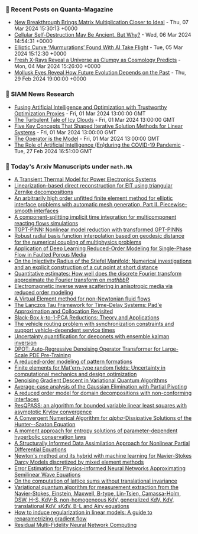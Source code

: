 ### 📝 Recent Posts on Quanta-Magazine
<!-- quanta starts -->
* <a href="https://www.quantamagazine.org/new-breakthrough-brings-matrix-multiplication-closer-to-ideal-20240307/">New Breakthrough Brings Matrix Multiplication Closer to Ideal</a> - Thu, 07 Mar 2024 15:30:13 +0000
* <a href="https://www.quantamagazine.org/cellular-self-destruction-may-be-ancient-but-why-20240306/">Cellular Self-Destruction May Be Ancient. But Why?</a> - Wed, 06 Mar 2024 14:54:31 +0000
* <a href="https://www.quantamagazine.org/elliptic-curve-murmurations-found-with-ai-take-flight-20240305/">Elliptic Curve ‘Murmurations’ Found With AI Take Flight</a> - Tue, 05 Mar 2024 15:12:30 +0000
* <a href="https://www.quantamagazine.org/fresh-x-rays-reveal-a-universe-as-clumpy-as-cosmology-predicts-20240304/">Fresh X-Rays Reveal a Universe as Clumpy as Cosmology Predicts</a> - Mon, 04 Mar 2024 15:26:00 +0000
* <a href="https://www.quantamagazine.org/mollusk-eyes-reveal-how-future-evolution-depends-on-the-past-20240229/">Mollusk Eyes Reveal How Future Evolution Depends on the Past</a> - Thu, 29 Feb 2024 19:00:00 +0000
<!-- quanta ends -->

### 📝 SIAM News Research
<!-- siam-news starts -->
* <a href="https://sinews.siam.org/Details-Page/fusing-artificial-intelligence-and-optimization-with-trustworthy-optimization-proxies">Fusing Artificial Intelligence and Optimization with Trustworthy Optimization Proxies</a> - Fri, 01 Mar 2024 13:00:00 GMT
* <a href="https://sinews.siam.org/Details-Page/the-turbulent-tale-of-icy-clouds">The Turbulent Tale of Icy Clouds</a> - Fri, 01 Mar 2024 13:00:00 GMT
* <a href="https://sinews.siam.org/Details-Page/five-key-concepts-that-shaped-iterative-solution-methods-for-linear-systems">Five Key Concepts That Shaped Iterative Solution Methods for Linear Systems</a> - Fri, 01 Mar 2024 13:00:00 GMT
* <a href="https://sinews.siam.org/Details-Page/the-operator-is-the-model">The Operator is the Model</a> - Fri, 01 Mar 2024 13:00:00 GMT
* <a href="https://sinews.siam.org/Details-Page/the-role-of-artificial-intelligence-enduring-the-covid-19-pandemic">The Role of Artificial Intelligence (En)during the COVID-19 Pandemic</a> - Tue, 27 Feb 2024 16:51:00 GMT
<!-- siam-news ends -->

### 📝 Today's Arxiv Manuscripts under ``math.NA``
<!-- arxiv-math-na starts -->
* <a href="https://arxiv.org/abs/2403.03268">A Transient Thermal Model for Power Electronics Systems</a>
* <a href="https://arxiv.org/abs/2403.03320">Linearization-based direct reconstruction for EIT using triangular Zernike decompositions</a>
* <a href="https://arxiv.org/abs/2403.03418">An arbitrarily high order unfitted finite element method for elliptic interface problems with automatic mesh generation, Part II. Piecewise-smooth interfaces</a>
* <a href="https://arxiv.org/abs/2403.03440">A component-splitting implicit time integration for multicomponent reacting flows simulations</a>
* <a href="https://arxiv.org/abs/2403.03459">TGPT-PINN: Nonlinear model reduction with transformed GPT-PINNs</a>
* <a href="https://arxiv.org/abs/2403.03665">Robust radial basis function interpolation based on geodesic distance for the numerical coupling of multiphysics problems</a>
* <a href="https://arxiv.org/abs/2403.03678">Application of Deep Learning Reduced-Order Modeling for Single-Phase Flow in Faulted Porous Media</a>
* <a href="https://arxiv.org/abs/2403.03782">On the Injectivity Radius of the Stiefel Manifold: Numerical investigations and an explicit construction of a cut point at short distance</a>
* <a href="https://arxiv.org/abs/2403.03810">Quantitative estimates: How well does the discrete Fourier transform approximate the Fourier transform on $mathbb{R}$</a>
* <a href="https://arxiv.org/abs/2403.03844">Electromagnetic inverse wave scattering in anisotropic media via reduced order modeling</a>
* <a href="https://arxiv.org/abs/2403.03886">A Virtual Element method for non-Newtonian fluid flows</a>
* <a href="https://arxiv.org/abs/2403.03895">The Lanczos Tau Framework for Time-Delay Systems: Pad'e Approximation and Collocation Revisited</a>
* <a href="https://arxiv.org/abs/2403.03905">Black-Box $k$-to-$1$-PCA Reductions: Theory and Applications</a>
* <a href="https://arxiv.org/abs/2403.03355">The vehicle routing problem with synchronization constraints and support vehicle-dependent service times</a>
* <a href="https://arxiv.org/abs/2403.03444">Uncertainty quantification for deeponets with ensemble kalman inversion</a>
* <a href="https://arxiv.org/abs/2403.03542">DPOT: Auto-Regressive Denoising Operator Transformer for Large-Scale PDE Pre-Training</a>
* <a href="https://arxiv.org/abs/2403.03632">A reduced-order modeling of pattern formations</a>
* <a href="https://arxiv.org/abs/2403.03658">Finite elements for Mat'ern-type random fields: Uncertainty in computational mechanics and design optimization</a>
* <a href="https://arxiv.org/abs/2403.03826">Denoising Gradient Descent in Variational Quantum Algorithms</a>
* <a href="https://arxiv.org/abs/2206.01726">Average-case analysis of the Gaussian Elimination with Partial Pivoting</a>
* <a href="https://arxiv.org/abs/2206.09618">A reduced order model for domain decompositions with non-conforming interfaces</a>
* <a href="https://arxiv.org/abs/2302.13616">ResQPASS: an algorithm for bounded variable linear least squares with asymptotic Krylov convergence</a>
* <a href="https://arxiv.org/abs/2303.08763">A Convergent Numerical Algorithm for $alpha$-Dissipative Solutions of the Hunter--Saxton Equation</a>
* <a href="https://arxiv.org/abs/2307.10043">A moment approach for entropy solutions of parameter-dependent hyperbolic conservation laws</a>
* <a href="https://arxiv.org/abs/2309.02585">A Structurally Informed Data Assimilation Approach for Nonlinear Partial Differential Equations</a>
* <a href="https://arxiv.org/abs/2401.10557">Newton's method and its hybrid with machine learning for Navier-Stokes Darcy Models discretized by mixed element methods</a>
* <a href="https://arxiv.org/abs/2402.07153">Error Estimation for Physics-informed Neural Networks Approximating Semilinear Wave Equations</a>
* <a href="https://arxiv.org/abs/2403.03213">On the computation of lattice sums without translational invariance</a>
* <a href="https://arxiv.org/abs/2209.07714">Variational quantum algorithm for measurement extraction from the Navier-Stokes, Einstein, Maxwell, B-type, Lin-Tsien, Camassa-Holm, DSW, H-S, KdV-B, non-homogeneous KdV, generalized KdV, KdV, translational KdV, sKdV, B-L and Airy equations</a>
* <a href="https://arxiv.org/abs/2308.04921">How to induce regularization in linear models: A guide to reparametrizing gradient flow</a>
* <a href="https://arxiv.org/abs/2310.03572">Residual Multi-Fidelity Neural Network Computing</a>
<!-- arxiv-math-na ends -->
